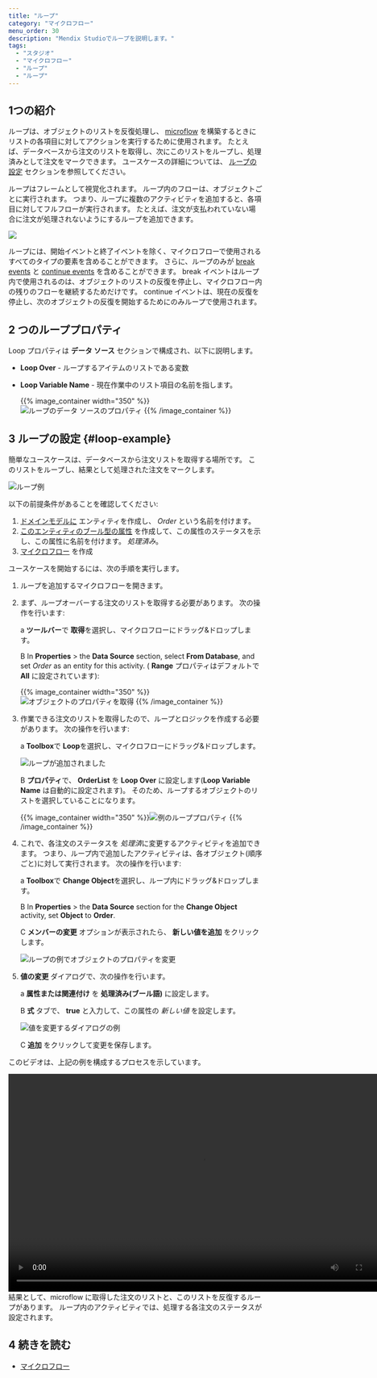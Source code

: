 ```yaml
---
title: "ループ"
category: "マイクロフロー"
menu_order: 30
description: "Mendix Studioでループを説明します。"
tags:
  - "スタジオ"
  - "マイクロフロー"
  - "ループ"
  - "ループ"
---
```


## 1つの紹介

ループは、オブジェクトのリストを反復処理し、 [microflow](microflows) を構築するときにリストの各項目に対してアクションを実行するために使用されます。 たとえば、データベースから注文のリストを取得し、次にこのリストをループし、処理済みとして注文をマークできます。 ユースケースの詳細については、 [ループの設定](#loop-example) セクションを参照してください。

ループはフレームとして視覚化されます。 ループ内のフローは、オブジェクトごとに実行されます。 つまり、ループに複数のアクティビティを追加すると、各項目に対してフルフローが実行されます。 たとえば、注文が支払われていない場合に注文が処理されないようにするループを追加できます。

![](attachments/microflows-loop/loop.png)

ループには、開始イベントと終了イベントを除く、マイクロフローで使用されるすべてのタイプの要素を含めることができます。 さらに、ループのみが [break events](/refguide/break-event) と [continue events](/refguide/continue-event) を含めることができます。 break イベントはループ内で使用されるのは、オブジェクトのリストの反復を停止し、マイクロフロー内の残りのフローを継続するためだけです。 continue イベントは、現在の反復を停止し、次のオブジェクトの反復を開始するためにのみループで使用されます。

## 2 つのループプロパティ

Loop プロパティは **データ ソース** セクションで構成され、以下に説明します。

* **Loop Over** - ループするアイテムのリストである変数

*  **Loop Variable Name** - 現在作業中のリスト項目の名前を指します。

    {{% image_container width="350" %}}![ループのデータ ソースのプロパティ](attachments/microflows-loop/loop-properties.png)
    {{% /image_container %}}

## 3 ループの設定 {#loop-example}

簡単なユースケースは、データベースから注文リストを取得する場所です。 このリストをループし、結果として処理された注文をマークします。

![ループ例](attachments/microflows-loop/loop-example.png)

以下の前提条件があることを確認してください:

1. [ドメインモデルに](domain-models#adding-new-entities) エンティティを作成し、 *Order* という名前を付けます。
2. [このエンティティのブール型の属性](domain-models#adding-new-attributes) を作成して、この属性のステータスを示し、この属性に名前を付けます。 *処理済み*。
3. [マイクロフロー](microflows#create) を作成

ユースケースを開始するには、次の手順を実行します。

1. ループを追加するマイクロフローを開きます。

2. まず、ループオーバーする注文のリストを取得する必要があります。 次の操作を行います: <br />

    a **ツールバー**で **取得**を選択し、マイクロフローにドラッグ&ドロップします。 <br />

    B In **Properties** > the **Data Source** section, select **From Database**, and set *Order* as an entity for this activity. ( **Range** プロパティはデフォルトで **All** に設定されています): <br />

    {{% image_container width="350" %}}![オブジェクトのプロパティを取得](attachments/microflows-loop/retrieve-properties.png)
    {{% /image_container %}}

3. 作業できる注文のリストを取得したので、ループとロジックを作成する必要があります。 次の操作を行います: <br />

    a **Toolbox**で **Loop**を選択し、マイクロフローにドラッグ&ドロップします。 <br />

    ![ループが追加されました](attachments/microflows-loop/loop-added.png)<br />

    B **プロパティ**で、 **OrderList** を **Loop Over** に設定します(**Loop Variable Name** は自動的に設定されます)。 そのため、ループするオブジェクトのリストを選択していることになります。 <br />

    {{% image_container width="350" %}}![例のループプロパティ](attachments/microflows-loop/loop-properties-in-example.png)
     {{% /image_container %}}

4. これで、各注文のステータスを *処理済*に変更するアクティビティを追加できます。 つまり、ループ内で追加したアクティビティは、各オブジェクト(順序ごと)に対して実行されます。 次の操作を行います:<br />

    a **Toolbox**で **Change Object**を選択し、ループ内にドラッグ&ドロップします。<br />

    B In **Properties** > the **Data Source** section for the **Change Object** activity, set **Object** to **Order**.<br/>

    C **メンバーの変更** オプションが表示されたら、 **新しい値を追加** をクリックします。<br />

    ![ループの例でオブジェクトのプロパティを変更](attachments/microflows-loop/change-object-properties.png)

5. **値の変更** ダイアログで、次の操作を行います。<br />

    a **属性または関連付け** を **処理済み(ブール語)** に設定します。<br />

    B **式** タブで、 **true** と入力して、この属性の *新しい値* を設定します。 <br />

    ![値を変更するダイアログの例](attachments/microflows-loop/change-value-dialogue-example.png)

    C **追加** をクリックして変更を保存します。

このビデオは、上記の例を構成するプロセスを示しています。

<video width="768" height="432" controls src="attachments/microflows-loop/loop-example-video.mp4">ビデオ</video> 結果として、microflow に取得した注文のリストと、このリストを反復するループがあります。 ループ内のアクティビティでは、処理する各注文のステータスが設定されます。

## 4 続きを読む

* [マイクロフロー](マイクロフロー)
